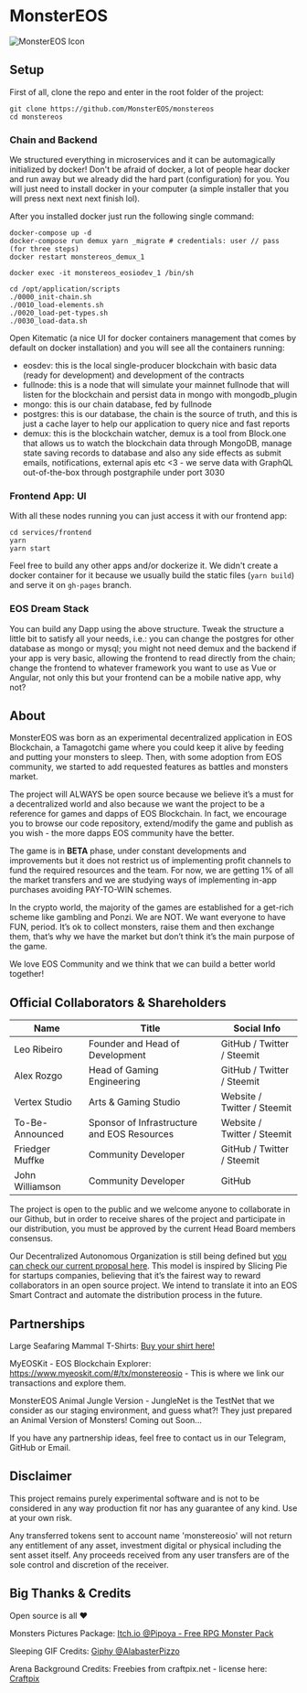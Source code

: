 # MonsterEOS

![MonsterEOS Icon](https://github.com/MonsterEOS/monstereos/raw/master/services/frontend/public/3d-icon.jpeg)

## Setup

First of all, clone the repo and enter in the root folder of the project:

```
git clone https://github.com/MonsterEOS/monstereos
cd monstereos
```

### Chain and Backend

We structured everything in microservices and it can be automagically initialized by docker! Don't be afraid of docker, a lot of people hear docker and run away but we already did the hard part (configuration) for you. You will just need to install docker in your computer (a simple installer that you will press next next next finish lol).

After you installed docker just run the following single command:

```
docker-compose up -d
docker-compose run demux yarn _migrate # credentials: user // pass  (for three steps)
docker restart monstereos_demux_1

docker exec -it monstereos_eosiodev_1 /bin/sh

cd /opt/application/scripts
./0000_init-chain.sh
./0010_load-elements.sh
./0020_load-pet-types.sh
./0030_load-data.sh
```

Open Kitematic (a nice UI for docker containers management that comes by default on docker installation) and you will see all the containers running:

- eosdev: this is the local single-producer blockchain with basic data (ready for development) and development of the contracts
- fullnode: this is a node that will simulate your mainnet fullnode that will listen for the blockchain and persist data in mongo with mongodb_plugin
- mongo: this is our chain database, fed by fullnode
- postgres: this is our database, the chain is the source of truth, and this is just a cache layer to help our application to query nice and fast reports
- demux: this is the blockchain watcher, demux is a tool from Block.one that allows us to watch the blockchain data through MongoDB, manage state saving records to database and also any side effects as submit emails, notifications, external apis etc <3 - we serve data with GraphQL out-of-the-box through postgraphile under port 3030

### Frontend App: UI

With all these nodes running you can just access it with our frontend app:

```
cd services/frontend
yarn
yarn start
```

Feel free to build any other apps and/or dockerize it. We didn't create a docker container for it because we usually build the static files (`yarn build`) and serve it on `gh-pages` branch.

### EOS Dream Stack

You can build any Dapp using the above structure. Tweak the structure a little bit to satisfy all your needs, i.e.: you can change the postgres for other database as mongo or mysql; you might not need demux and the backend if your app is very basic, allowing the frontend to read directly from the chain; change the frontend to whatever framework you want to use as Vue or Angular, not only this but your frontend can be a mobile native app, why not?


## About
MonsterEOS was born as an experimental decentralized application in EOS Blockchain, a Tamagotchi game where you could keep it alive by feeding and putting your monsters to sleep. Then, with some adoption from EOS community, we started to add requested features as battles and monsters market.

The project will ALWAYS be open source because we believe it’s a must for a decentralized world and also because we want the project to be a reference for games and dapps of EOS Blockchain. In fact, we encourage you to browse our code repository, extend/modify the game and publish as you wish - the more dapps EOS community have the better.

The game is in **BETA** phase, under constant developments and improvements but it does not restrict us of implementing profit channels to fund the required resources and the team. For now, we are getting 1% of all the market transfers and we are studying ways of implementing in-app purchases avoiding PAY-TO-WIN schemes. 

In the crypto world, the majority of the games are established for a get-rich scheme like gambling and Ponzi. We are NOT. We want everyone to have FUN, period. It’s ok to collect monsters, raise them and then exchange them, that’s why we have the market but don’t think it’s the main purpose of the game.

We love EOS Community and we think that we can build a better world together!


## Official Collaborators & Shareholders

Name | Title | Social Info
---|---|---
Leo Ribeiro | Founder and Head of Development | GitHub / Twitter / Steemit
Alex Rozgo | Head of Gaming Engineering | GitHub / Twitter / Steemit
Vertex Studio | Arts & Gaming Studio | Website / Twitter / Steemit
To-Be-Announced | Sponsor of Infrastructure and EOS Resources | Website / Twitter / Steemit
Friedger Muffke | Community Developer | GitHub / Twitter / Steemit
John Williamson | Community Developer | GitHub | Twitter | LinkedIn | Steemit

The project is open to the public and we welcome anyone to collaborate in our Github, but in order to receive shares of the project and participate in our distribution, you must be approved by the current Head Board members consensus.

Our Decentralized Autonomous Organization is still being defined but [you can check our current proposal here](https://github.com/MonsterEOS/dao/blob/master/README.md). This model is inspired by Slicing Pie for startups companies, believing that it’s the fairest way to reward collaborators in an open source project. We intend to translate it into an EOS Smart Contract and automate the distribution process in the future.


##  Partnerships

Large Seafaring Mammal T-Shirts: [Buy your shirt here!](https://largeseafaringmammal.com/products/monstereos-x-lsm)

MyEOSKit - EOS Blockchain Explorer: https://www.myeoskit.com/#/tx/monstereosio - This is where we link our transactions and explore them.

MonsterEOS Animal Jungle Version - JungleNet is the TestNet that we consider as our staging environment, and guess what?! They just prepared an Animal Version of Monsters! Coming out Soon...

If you have any partnership ideas, feel free to contact us in our Telegram, GitHub or Email.


## Disclaimer

This project remains purely experimental software and is not to be considered in any way production fit nor has any guarantee of any kind. Use at your own risk.

Any transferred tokens sent to account name 'monstereosio' will not return any entitlement of any asset, investment digital or physical including the sent asset itself. Any proceeds received from any user transfers are of the sole control and discretion of the receiver.


## Big Thanks & Credits

Open source is all :heart:

Monsters Pictures Package: [Itch.io @Pipoya - Free RPG Monster Pack](https://pipoya.itch.io/free-rpg-monster-pack)

Sleeping GIF Credits: [Giphy @AlabasterPizzo](https://giphy.com/stickers/zzz-snore-51WvIEoUKKHlGwgmgy)

Arena Background Credits: Freebies from craftpix.net - license here: [Craftpix](https://craftpix.net/file-licenses/)
